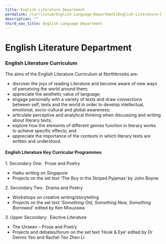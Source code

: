 ```yaml
---
title: English Literature Department
permalink: /curriculum/English-Language-Department/English-Literature-Department/permalink/
description: ""
third_nav_title: English Language Department
---
```

English Literature Department
=============================

### **English Literature Curriculum**



The aims of the English Literature Curriculum at Northbrooks are:

*   discover the joys of reading Literature and become aware of new ways of perceiving the world around them;
*   appreciate the aesthetic value of language;
*   engage personally with a variety of texts and draw connections between self, texts and the world in order to develop intellectual, emotional, socio-cultural and global awareness;
*   articulate perceptive and analytical thinking when discussing and writing about literary texts;
*   explore how the elements of different genres function in literary works to achieve specific effects; and
*   appreciate the importance of the contexts in which literary texts are written and understood.

#### **English Literature Key Curricular Programmes**

1\. Secondary One:  Prose and Poetry

*   Haiku writing on Singapore
*   Projects on the set text ‘The Boy in the Striped Pyjamas’ by John Boyne

2\. Secondary Two:  Drama and Poetry

*   Workshops on creative writing/storytelling
*   Projects on the set text _‘Something Old, Something New, Something Borrowed’_ edited by Ken Misuzawa

3\. Upper Secondary:  Elective Literature

*   The Unseen – Prose and Poetry
*   Projects and debates/forum on the set text ‘Hook & Eye’ edited by Dr Dennis Yeo and Rachel Teo Zhen Li